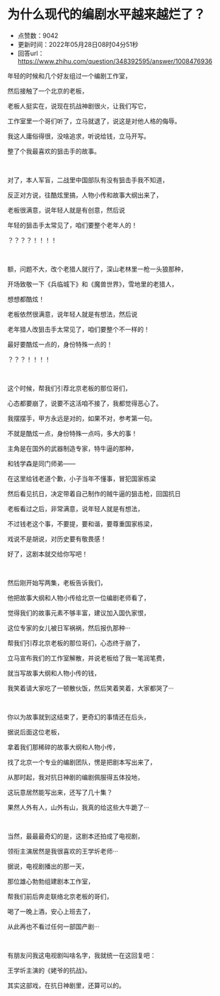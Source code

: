 # 为什么现代的编剧水平越来越烂了？
- 点赞数：9042
- 更新时间：2022年05月28日08时04分51秒
- 回答url：https://www.zhihu.com/question/348392595/answer/1008476936
<body>
 <p data-pid="xkGobIjp">年轻的时候和几个好友组过一个编剧工作室，</p>
 <p data-pid="OJqM1FKq">然后接触了一个北京的老板，</p>
 <p data-pid="VaoBuzXJ">老板人挺实在，说现在抗战神剧很火，让我们写它，</p>
 <p data-pid="6lgwZUGk">工作室里一个哥们听了，立马就退了，说这是对他人格的侮辱。</p>
 <p data-pid="JRidArAW">我这人庸俗得很，没啥追求，听说给钱，立马开写。</p>
 <p data-pid="LWjlhZAV">整了个我最喜欢的狙击手的故事。</p>
 <p class="ztext-empty-paragraph"><br></p>
 <p data-pid="b3GZhWfx">对了，本人军盲，二战里中国部队有没有狙击手我不知道，</p>
 <p data-pid="TNcPjqV6">反正对方说，往酷炫里搞，人物小传和故事大纲出来了，</p>
 <p data-pid="JLB5su6R">老板很满意，说年轻人就是有创意，然后说</p>
 <p data-pid="sMSU8mWo">年轻的狙击手太常见了，咱们要整个老年人的！</p>
 <p data-pid="eKl2gwTu">？？？？！！！！</p>
 <p class="ztext-empty-paragraph"><br></p>
 <p data-pid="D-sZDdyJ">额，问题不大，改个老猎人就行了，深山老林里一枪一头狼那种，</p>
 <p data-pid="R5BNuEtM">开场致敬一下《兵临城下》和《魔兽世界》，雪地里的老猎人，</p>
 <p data-pid="PnjRRQdv">想想都酷炫！</p>
 <p data-pid="QA7evHg_">老板依然很满意，说年轻人就是有想法，然后说</p>
 <p data-pid="uYHHFhQm">老年猎人改狙击手太常见了，咱们要整个不一样的！</p>
 <p data-pid="scz48dWG">最好要酷炫一点的，身份特殊一点的！</p>
 <p data-pid="XvhtS1ad">？？？！！！！</p>
 <p class="ztext-empty-paragraph"><br></p>
 <p data-pid="f-_9ipty">这个时候，帮我们引荐北京老板的那位哥们，</p>
 <p data-pid="-we8xonU">心态都要崩了，说要不这活咱不接了，我都觉得恶心了。</p>
 <p data-pid="Q1iFS0rX">我摆摆手，甲方永远是对的，如果不对，参考第一句。</p>
 <p data-pid="AQOSkgWa">不就是酷炫一点，身份特殊一点吗，多大的事！</p>
 <p data-pid="eCeyppLo">主角是在国外的武器制造专家，特牛逼的那种，</p>
 <p data-pid="sTRjvC7M">和钱学森是同门师弟——</p>
 <p data-pid="hweWb0g9">在这里给钱老道个歉，小子当年不懂事，冒犯国家栋梁</p>
 <p data-pid="abC0O7LR">然后看见抗日，决定带着自己制作的贼牛逼的狙击枪，回国抗日</p>
 <p data-pid="PjQO_f2e">老板看过之后，非常满意，说年轻人就是有想法，</p>
 <p data-pid="gJjifWCS">不过钱老这个事，不要提，要和谐，要尊重国家栋梁，</p>
 <p data-pid="mopc8qxn">戏说不是胡说，对历史要有敬畏感！</p>
 <p data-pid="oAiGta4t">好了，这剧本就交给你写吧！</p>
 <p class="ztext-empty-paragraph"><br></p>
 <p data-pid="ejtrdUv1">然后刚开始写两集，老板告诉我们，</p>
 <p data-pid="dn19aYTm">他把故事大纲和人物小传给北京一位编剧老师看了，</p>
 <p data-pid="IlTSyuil">觉得我们的故事元素不够丰富，建议加入国仇家恨，</p>
 <p data-pid="szIaaSxZ">这位专家的女儿被日军祸祸，然后报仇那种···</p>
 <p data-pid="ujglBRU_">帮我们引荐北京老板的那位哥们，心态终于崩了，</p>
 <p data-pid="kDN8az2N">立马宣布我们的工作室解散，并说老板给了我一笔润笔费，</p>
 <p data-pid="dIRValYL">就当写故事大纲和人物小传的钱，</p>
 <p data-pid="U2Z2U3Ev">我笑着请大家吃了一顿散伙饭，然后笑着笑着，大家都哭了···</p>
 <p class="ztext-empty-paragraph"><br></p>
 <p data-pid="WojFOtec">你以为故事就到这结束了，更奇幻的事情还在后头，</p>
 <p data-pid="W-vHcUxj">据说后面这位老板，</p>
 <p data-pid="wsNa9tck">拿着我们那稀碎的故事大纲和人物小传，</p>
 <p data-pid="PamDNcyq">找了北京一个专业的编剧团队，愣是把剧本写出来了，</p>
 <p data-pid="qBlZhlfe">从那时起，我对抗日神剧的编剧佩服得五体投地，</p>
 <p data-pid="v1dSeZ4r">这玩意居然能写出来，还写了几十集？</p>
 <p data-pid="lHQNnM2s">果然人外有人，山外有山，我真的给这些大牛跪了···</p>
 <p class="ztext-empty-paragraph"><br></p>
 <p data-pid="jzoyIMnj">当然，最最最奇幻的是，这剧本还拍成了电视剧，</p>
 <p data-pid="sV0ajk_a">领衔主演居然是我很喜欢的王学圻老师···</p>
 <p data-pid="YPyCbWIL">据说，电视剧播出的那一天，</p>
 <p data-pid="35N6FUn5">那位雄心勃勃组建剧本工作室，</p>
 <p data-pid="lqQJiCn4">帮我们前后奔走联络北京老板的哥们，</p>
 <p data-pid="eyM4Wb4w">喝了一晚上酒，安心上班去了，</p>
 <p data-pid="qMSk8d1J">从此再也不看过任何一部国产剧···</p>
 <p class="ztext-empty-paragraph"><br></p>
 <p data-pid="v7H3t3Ys">有朋友问我这电视剧叫啥名字，我就统一在这回复吧：</p>
 <p data-pid="RVxeQ-Ah">王学圻主演的《姥爷的抗战》。</p>
 <p data-pid="6xQgviyp">其实这部戏，在抗日神剧里，还算可以的。</p>
</body>